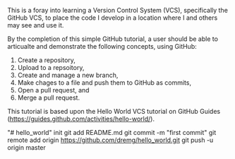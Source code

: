 This is a foray into learning a Version Control System (VCS), specifically the GitHub VCS, to place the code I develop in a location where I and others may see and use it.

By the completion of this simple GitHub tutorial, a user should be able to articualte and 
demonstrate the following concepts, using GitHub:

1) Create a repository,
2) Upload to a repsoitory,
3) Create and manage a new branch,
4) Make chages to a file and push them to GitHub as commits, 
5) Open a pull request, and
6) Merge a pull request.

This tutorial is based upon the Hello World VCS tutorial on GitHub Guides 
(https://guides.github.com/activities/hello-world/).

"# hello_world"  init
git add README.md
git commit -m "first commit"
git remote add origin https://github.com/dremg/hello_world.git
git push -u origin master
